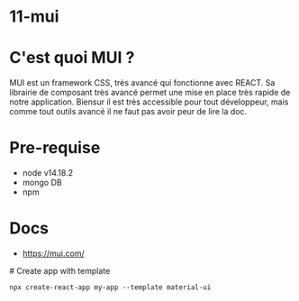 # 11-mui

# C'est quoi MUI ?

MUI est un framework CSS, très avancé qui fonctionne avec REACT. Sa librairie de composant très avancé permet une mise en place très rapide de notre application. Biensur il est très accessible pour tout développeur, mais comme tout outils avancé il ne faut pas avoir peur de lire la doc.

# Pre-requise
   - node v14.18.2
   - mongo DB
   - npm

# Docs
  - https://mui.com/

# Create app with template
```
npx create-react-app my-app --template material-ui
```